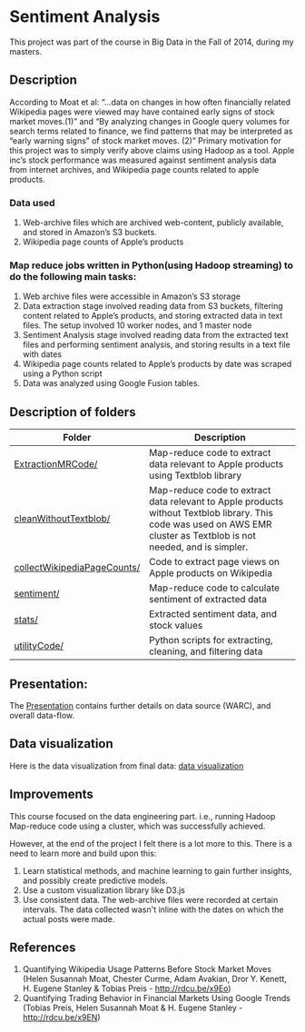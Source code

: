 # Sentiment Analysis

This project was part of the course in Big Data in the Fall of 2014, during my masters.

## Description
According to Moat et al: “…data on changes in how often financially related Wikipedia pages were viewed may have
contained early signs of stock market moves.(1)” and “By analyzing changes in Google query volumes for search terms
related to finance, we find patterns that may be interpreted as “early warning signs” of stock market moves. (2)”
Primary motivation for this project was to simply verify above claims using Hadoop as a tool. Apple inc’s stock
performance was measured against sentiment analysis data from internet archives, and Wikipedia page counts related
to apple products.

### Data used
1. Web-archive files which are archived web-content, publicly available, and stored in Amazon’s S3 buckets.
2. Wikipedia page counts of Apple’s products

### Map reduce jobs written in Python(using Hadoop streaming) to do the following main tasks:
1. Web archive files were accessible in Amazon’s S3 storage
2. Data extraction stage involved reading data from S3 buckets, filtering content related to Apple’s products, and
storing extracted data in text files. The setup involved 10 worker nodes, and 1 master node
3. Sentiment Analysis stage involved reading data from the extracted text files and performing sentiment analysis,
and storing results in a text file with dates
4. Wikipedia page counts related to Apple’s products by date was scraped using a Python script
5. Data was analyzed using Google Fusion tables.

## Description of folders

Folder | Description
-------|-------------
[ExtractionMRCode/](https://github.com/codebleeder/Sentiment-analysis/tree/master/ExtractionMRCode)|Map-reduce code to extract data relevant to Apple products using Textblob library
[cleanWithoutTextblob/](https://github.com/codebleeder/Sentiment-analysis/tree/master/cleanWithoutTextblob)|Map-reduce code to extract data relevant to Apple products without Textblob library. This code was used on AWS EMR cluster as Textblob is not needed, and is simpler.
[collectWikipediaPageCounts/](https://github.com/codebleeder/Sentiment-analysis/tree/master/collectWikipediaPageCounts)|Code to extract page views on Apple products on Wikipedia
[sentiment/](https://github.com/codebleeder/Sentiment-analysis/tree/master/sentiment)|Map-reduce code to calculate sentiment of extracted data
[stats/](https://github.com/codebleeder/Sentiment-analysis/tree/master/stats)|Extracted sentiment data, and stock values
[utilityCode/](https://github.com/codebleeder/Sentiment-analysis/tree/master/utilityCode)|Python scripts for extracting, cleaning, and filtering data


## Presentation:

The [Presentation](https://github.com/codebleeder/Sentiment-analysis/blob/master/analysis%20of%20stock%20performance%20based%20on%20sentiment%20analysis.pdf) contains further details on data source (WARC), and overall data-flow.

## Data visualization

Here is the data visualization from final data: [data visualization](https://fusiontables.google.com/DataSource?docid=13KKVu3TX0F9R2hQOG6FbElf-KrPoFgSmOuxa1mPU#chartnew:id=3)

## Improvements

This course focused on the data engineering part. i.e., running Hadoop Map-reduce code using a cluster, which was successfully achieved. 

However, at the end of the project I felt there is a lot more to this. There is a need to learn more and build upon this:
1. Learn statistical methods, and machine learning to gain further insights, and possibly create predictive models.
1. Use a custom visualization library like D3.js
1. Use consistent data. The web-archive files were recorded at certain intervals. The data collected wasn't inline with the dates on which the actual posts were made. 

## References
1. Quantifying Wikipedia Usage Patterns Before Stock Market Moves (Helen Susannah Moat, Chester Curme, Adam
Avakian, Dror Y. Kenett, H. Eugene Stanley & Tobias Preis - http://rdcu.be/x9Eo)
2. Quantifying Trading Behavior in Financial Markets Using Google Trends (Tobias Preis, Helen Susannah Moat & H.
Eugene Stanley - http://rdcu.be/x9EN)
